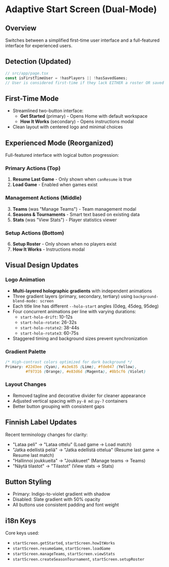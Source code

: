 # Adaptive Start Screen (Dual-Mode)

## Overview
Switches between a simplified first-time user interface and a full-featured interface for experienced users.

## Detection (Updated)
```typescript
// src/app/page.tsx
const isFirstTimeUser = !hasPlayers || !hasSavedGames;
// User is considered first-time if they lack EITHER a roster OR saved games
```

## First-Time Mode
- Streamlined two-button interface:
  - **Get Started** (primary) - Opens Home with default workspace
  - **How It Works** (secondary) - Opens instructions modal
- Clean layout with centered logo and minimal choices

## Experienced Mode (Reorganized)
Full-featured interface with logical button progression:

### Primary Actions (Top)
1. **Resume Last Game** - Only shown when `canResume` is true
2. **Load Game** - Enabled when games exist

### Management Actions (Middle)
3. **Teams** (was "Manage Teams") - Team management modal
4. **Seasons & Tournaments** - Smart text based on existing data
5. **Stats** (was "View Stats") - Player statistics viewer

### Setup Actions (Bottom)
6. **Setup Roster** - Only shown when no players exist
7. **How It Works** - Instructions modal

## Visual Design Updates

### Logo Animation
- **Multi-layered holographic gradients** with independent animations
- Three gradient layers (primary, secondary, tertiary) using `background-blend-mode: screen`
- Each title line has different `--holo-start` angles (0deg, 45deg, 95deg)
- Four concurrent animations per line with varying durations:
  - `start-holo-drift`: 10-12s
  - `start-holo-rotate`: 26-32s  
  - `start-holo-rotate2`: 38-44s
  - `start-holo-rotate3`: 60-75s
- Staggered timing and background sizes prevent synchronization

### Gradient Palette
```css
/* High-contrast colors optimized for dark background */
Primary: #22d3ee (Cyan), #a3e635 (Lime), #fde047 (Yellow), 
         #f97316 (Orange), #e83d6d (Magenta), #8b5cf6 (Violet)
```

### Layout Changes
- Removed tagline and decorative divider for cleaner appearance
- Adjusted vertical spacing with `py-8 md:py-7` containers
- Better button grouping with consistent gaps

## Finnish Label Updates
Recent terminology changes for clarity:
- "Lataa peli" → "Lataa ottelu" (Load game → Load match)
- "Jatka edellistä peliä" → "Jatka edellistä ottelua" (Resume last game → Resume last match)
- "Hallinnoi joukkueita" → "Joukkueet" (Manage teams → Teams)
- "Näytä tilastot" → "Tilastot" (View stats → Stats)

## Button Styling
- Primary: Indigo-to-violet gradient with shadow
- Disabled: Slate gradient with 50% opacity
- All buttons use consistent padding and font weight

## i18n Keys
Core keys used:
- `startScreen.getStarted`, `startScreen.howItWorks`
- `startScreen.resumeGame`, `startScreen.loadGame`  
- `startScreen.manageTeams`, `startScreen.viewStats`
- `startScreen.createSeasonTournament`, `startScreen.setupRoster`
